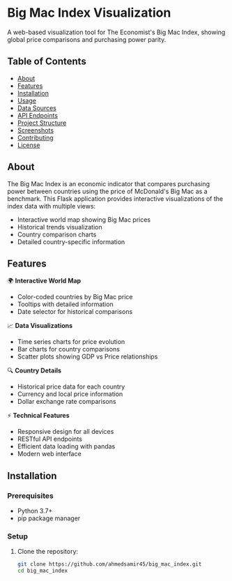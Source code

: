 ﻿# Big Mac Index Visualization

A web-based visualization tool for The Economist's Big Mac Index, showing global price comparisons and purchasing power parity.

## Table of Contents
- [About](#about)
- [Features](#features)
- [Installation](#installation)
- [Usage](#usage)
- [Data Sources](#data-sources)
- [API Endpoints](#api-endpoints)
- [Project Structure](#project-structure)
- [Screenshots](#screenshots)
- [Contributing](#contributing)
- [License](#license)

## About

The Big Mac Index is an economic indicator that compares purchasing power between countries using the price of McDonald's Big Mac as a benchmark. This Flask application provides interactive visualizations of the index data with multiple views:

- Interactive world map showing Big Mac prices
- Historical trends visualization
- Country comparison charts
- Detailed country-specific information

## Features

🌍 **Interactive World Map**
- Color-coded countries by Big Mac price
- Tooltips with detailed information
- Date selector for historical comparisons

📈 **Data Visualizations**
- Time series charts for price evolution
- Bar charts for country comparisons
- Scatter plots showing GDP vs Price relationships

🔍 **Country Details**
- Historical price data for each country
- Currency and local price information
- Dollar exchange rate comparisons

⚡ **Technical Features**
- Responsive design for all devices
- RESTful API endpoints
- Efficient data loading with pandas
- Modern web interface

## Installation

### Prerequisites
- Python 3.7+
- pip package manager

### Setup
1. Clone the repository:
   ```bash
   git clone https://github.com/ahmedsamir45/big_mac_index.git
   cd big_mac_index
